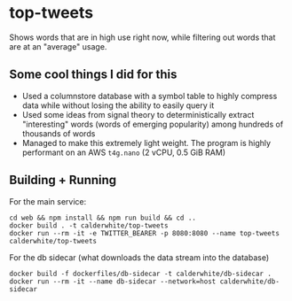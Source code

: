 # top-tweets

Shows words that are in high use right now, while filtering out words that are at an "average" usage.

## Some cool things I did for this

- Used a columnstore database with a symbol table to highly compress data while without losing the ability to easily query it
- Used some ideas from signal theory to deterministically extract "interesting" words (words of emerging popularity) among hundreds of thousands of words
- Managed to make this extremely light weight. The program is highly performant on an AWS `t4g.nano` (2 vCPU, 0.5 GiB RAM)


## Building + Running


For the main service:
```
cd web && npm install && npm run build && cd ..
docker build . -t calderwhite/top-tweets
docker run --rm -it -e TWITTER_BEARER -p 8080:8080 --name top-tweets calderwhite/top-tweets
```

For the db sidecar (what downloads the data stream into the database)
```
docker build -f dockerfiles/db-sidecar -t calderwhite/db-sidecar .
docker run --rm -it --name db-sidecar --network=host calderwhite/db-sidecar
```
